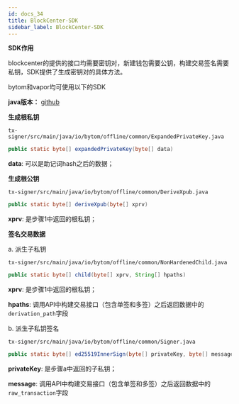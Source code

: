 ```yaml
---
id: docs_34
title: BlockCenter-SDK
sidebar_label: BlockCenter-SDK
---
```


**SDK作用**

blockcenter的提供的接口均需要密钥对，新建钱包需要公钥，构建交易签名需要私钥，SDK提供了生成密钥对的具体方法。

bytom和vapor均可使用以下的SDK

**java版本：** [github](https://github.com/Bytom/bytom-java-sdk)

**生成根私钥**

`tx-signer/src/main/java/io/bytom/offline/common/ExpandedPrivateKey.java`

```java
public static byte[] expandedPrivateKey(byte[] data)
```

**data**: 可以是助记词hash之后的数据；

**生成根公钥**

`tx-signer/src/main/java/io/bytom/offline/common/DeriveXpub.java`

```java
public static byte[] deriveXpub(byte[] xprv)
```

**xprv**: 是步骤1中返回的根私钥；

**签名交易数据**

a. 派生子私钥

`tx-signer/src/main/java/io/bytom/offline/common/NonHardenedChild.java`

```java
public static byte[] child(byte[] xprv, String[] hpaths)
```

**xprv**: 是步骤1中返回的根私钥；

**hpaths**: 调用API中构建交易接口（包含单签和多签）之后返回数据中的`derivation_path`字段

b. 派生子私钥签名

`tx-signer/src/main/java/io/bytom/offline/common/Signer.java`

```java
public static byte[] ed25519InnerSign(byte[] privateKey, byte[] message)
```

**privateKey**: 是步骤a中返回的子私钥；

**message**: 调用API中构建交易接口（包含单签和多签）之后返回数据中的`raw_transaction`字段

